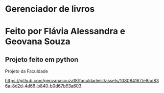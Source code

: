# Gerenciador de livros
# Feito por Flávia Alessandra e Geovana Souza
Projeto feito em python
---
Projeto da Faculdade

https://github.com/geovanasouza18/faculdadeisl/assets/108084167/e8ad836a-8d2d-4d66-b840-b0d67b93a603

